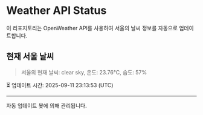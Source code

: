 
# Weather API Status

이 리포지토리는 OpenWeather API를 사용하여 서울의 날씨 정보를 자동으로 업데이트합니다.

## 현재 서울 날씨
> 서울의 현재 날씨: clear sky, 온도: 23.76°C, 습도: 57%

⏳ 업데이트 시간: 2025-09-11 23:13:53 (UTC)

---
자동 업데이트 봇에 의해 관리됩니다.
